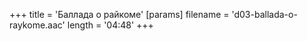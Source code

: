 +++
title = 'Баллада о райкоме'
[params]
  filename = 'd03-ballada-o-raykome.aac'
  length = '04:48'
+++
